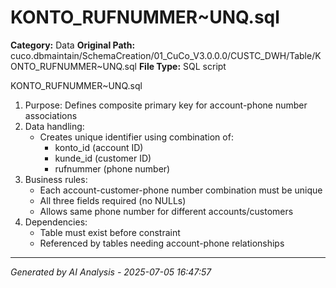# KONTO_RUFNUMMER~UNQ.sql

**Category:** Data
**Original Path:** cuco.dbmaintain/SchemaCreation/01_CuCo_V3.0.0.0/CUSTC_DWH/Table/KONTO_RUFNUMMER~UNQ.sql
**File Type:** SQL script

KONTO_RUFNUMMER~UNQ.sql
1. Purpose: Defines composite primary key for account-phone number associations
2. Data handling:
   - Creates unique identifier using combination of:
     - konto_id (account ID)
     - kunde_id (customer ID)
     - rufnummer (phone number)
3. Business rules:
   - Each account-customer-phone number combination must be unique
   - All three fields required (no NULLs)
   - Allows same phone number for different accounts/customers
4. Dependencies:
   - Table must exist before constraint
   - Referenced by tables needing account-phone relationships

---
*Generated by AI Analysis - 2025-07-05 16:47:57*
